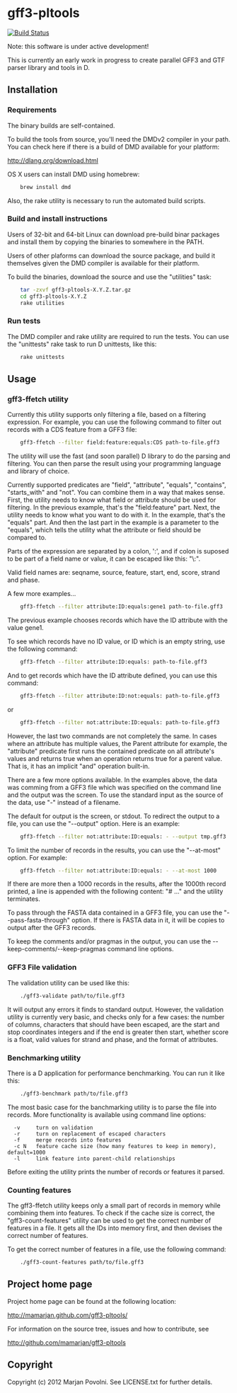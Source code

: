 # gff3-pltools

[![Build Status](https://secure.travis-ci.org/mamarjan/gff3-pltools.png)](http://travis-ci.org/mamarjan/gff3-pltools)

Note: this software is under active development!

This is currently an early work in progress to create parallel GFF3
and GTF parser library and tools in D.

## Installation

### Requirements

The binary builds are self-contained.

To build the tools from source, you'll need the DMDv2 compiler in
your path. You can check here if there is a build of DMD available
for your platform:

  http://dlang.org/download.html

OS X users can install DMD using homebrew:

```sh
    brew install dmd
```

Also, the rake utility is necessary to run the automated build
scripts.

### Build and install instructions

Users of 32-bit and 64-bit Linux can download pre-build binar packages
and install them by copying the binaries to somewhere in the PATH.

Users of other plaforms can download the source package, and build
it themselves given the DMD compiler is available for their platform.

To build the binaries, download the source and use the "utilities"
task:

```sh
    tar -zxvf gff3-pltools-X.Y.Z.tar.gz
    cd gff3-pltools-X.Y.Z
    rake utilities
```

### Run tests

The DMD compiler and rake utility are required to run the tests. You
can use the "unittests" rake task to run D unittests, like this:

```sh
    rake unittests
```

## Usage

### gff3-ffetch utility

Currently this utility supports only filtering a file, based on a
filtering expression. For example, you can use the following command
to filter out records with a CDS feature from a GFF3 file:

```sh
    gff3-ffetch --filter field:feature:equals:CDS path-to-file.gff3
```

The utility will use the fast (and soon parallel) D library to do the
parsing and filtering. You can then parse the result using your
programming language and library of choice.

Currently supported predicates are "field", "attribute", "equals",
"contains", "starts_with" and "not". You can combine them in a way
that makes sense. First, the utility needs to know what field or
attribute should be used for filtering. In the previous example,
that's the "field:feature" part. Next, the utility needs to know
what you want to do with it. In the example, that's the "equals"
part. And then the last part in the example is a parameter to the
"equals", which tells the utility what the attribute or field
should be compared to.

Parts of the expression are separated by a colon, ':', and if colon
is suposed to be part of a field name or value, it can be escaped
like this: "\\:".

Valid field names are: seqname, source, feature, start, end, score,
strand and phase.

A few more examples...

```sh
    gff3-ffetch --filter attribute:ID:equals:gene1 path-to-file.gff3
```

The previous example chooses records which have the ID attribute
with the value gene1.

To see which records have no ID value, or ID which is an empty
string, use the following command:

```sh
    gff3-ffetch --filter attribute:ID:equals: path-to-file.gff3
```

And to get records which have the ID attribute defined, you can use
this command:

```sh
    gff3-ffetch --filter attribute:ID:not:equals: path-to-file.gff3
```

or

```sh
    gff3-ffetch --filter not:attribute:ID:equals: path-to-file.gff3
```

However, the last two commands are not completely the same. In cases
where an attribute has multiple values, the Parent attribute for
example, the "attribute" predicate first runs the contained predicate
on all attribute's values and returns true when an operation
returns true for a parent value. That is, it has an implicit "and"
operation built-in.

There are a few more options available. In the examples above, the
data was comming from a GFF3 file which was specified on the command
line and the output was the screen. To use the standard input as the
source of the data, use "-" instead of a filename.

The default for output is the screen, or stdout. To redirect the
output to a file, you can use the "--output" option. Here is an
example:

```sh
    gff3-ffetch --filter not:attribute:ID:equals: - --output tmp.gff3
```

To limit the number of records in the results, you can use the
"--at-most" option. For example:

```sh
    gff3-ffetch --filter not:attribute:ID:equals: - --at-most 1000
```

If there are more then a 1000 records in the results, after the
1000th record printed, a line is appended with the following content:
"# ..." and the utility terminates.

To pass through the FASTA data contained in a GFF3 file, you can use
the "--pass-fasta-through" option. If there is FASTA data in it, it
will be copies to output after the GFF3 records.

To keep the comments and/or pragmas in the output, you can use the
--keep-comments/--keep-pragmas command line options.

### GFF3 File validation

The validation utility can be used like this:

```sh
    ./gff3-validate path/to/file.gff3
```

It will output any errors it finds to standard output. However, the
validation utility is currently very basic, and checks only for a few
cases: the number of columns, characters that should have been
escaped, are the start and stop coordinates integers and if the end
is greater then start, whether score is a float, valid values for
strand and phase, and the format of attributes.

### Benchmarking utility

There is a D application for performance benchmarking.
You can run it like this:

```sh
    ./gff3-benchmark path/to/file.gff3
```

The most basic case for the banchmarking utility is to parse the
file into records. More functionality is available using command
line options:

```
  -v     turn on validation
  -r     turn on replacement of escaped characters
  -f     merge records into features
  -c N   feature cache size (how many features to keep in memory), default=1000
  -l     link feature into parent-child relationships
```

Before exiting the utility prints the number of records or features
it parsed.

### Counting features

The gff3-ffetch utility keeps only a small part of records in memory
while combining them into features. To check if the cache size is
correct, the "gff3-count-features" utility can be used to get the
correct number of features in a file. It gets all the IDs into
memory first, and then devises the correct number of features.

To get the correct number of features in a file, use the following
command:

```sh
    ./gff3-count-features path/to/file.gff3
```

## Project home page

Project home page can be found at the following location:

  http://mamarjan.github.com/gff3-pltools/

For information on the source tree, issues and
how to contribute, see

  http://github.com/mamarjan/gff3-pltools

## Copyright

Copyright (c) 2012 Marjan Povolni. See LICENSE.txt for further details.

